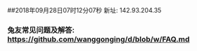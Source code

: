 ##2018年09月28日07时12分07秒 新址: 142.93.204.35
### 兔友常见问题及解答: https://github.com/wanggonging/d/blob/w/FAQ.md
